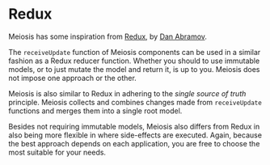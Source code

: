 # Redux

Meiosis has some inspiration from [Redux](http://redux.js.org/), by [Dan Abramov](https://github.com/gaearon).

The `receiveUpdate` function of Meiosis components can be used in a similar fashion as a Redux reducer function. Whether you should to use immutable models, or to just mutate the model and return it, is up to you. Meiosis does not impose one approach or the other.

Meiosis is also similar to Redux in adhering to the *single source of truth* principle. Meiosis collects and combines changes made from `receiveUpdate` functions and merges them into a single root model.

Besides not requiring immutable models, Meiosis also differs from Redux in also being more flexible in where side-effects are executed. Again, because the best approach depends on each application, you are free to choose the most suitable for your needs.
